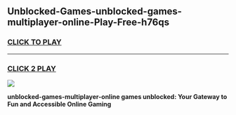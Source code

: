 
## Unblocked-Games-unblocked-games-multiplayer-online-Play-Free-h76qs
<h3>
<a href="https://premium76.site?title=unblocked-games-multiplayer-online&ref=23A">CLICK TO PLAY</a></h3>
<hr>

<h3>
<a href="https://premium76.site?title=unblocked-games-multiplayer-online&ref=23A">CLICK 2 PLAY</a>
  
</h3>

<a href="https://premium76.site?title=unblocked-games-multiplayer-online&ref=23A"><img src="https://clearcache.store/games.png"></a>


**unblocked-games-multiplayer-online games unblocked: Your Gateway to Fun and Accessible Online Gaming**
